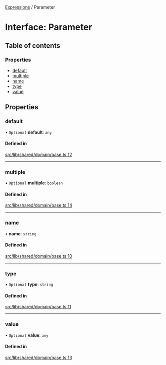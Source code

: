 [Expressions](../README.md) / Parameter

# Interface: Parameter

## Table of contents

### Properties

- [default](Parameter.md#default)
- [multiple](Parameter.md#multiple)
- [name](Parameter.md#name)
- [type](Parameter.md#type)
- [value](Parameter.md#value)

## Properties

### default

• `Optional` **default**: `any`

#### Defined in

[src/lib/shared/domain/base.ts:12](https://github.com/data7expressions/3xpr/blob/8079ebf4d334625389cc55450995826c919de4a9/src/lib/shared/domain/base.ts#L12)

___

### multiple

• `Optional` **multiple**: `boolean`

#### Defined in

[src/lib/shared/domain/base.ts:14](https://github.com/data7expressions/3xpr/blob/8079ebf4d334625389cc55450995826c919de4a9/src/lib/shared/domain/base.ts#L14)

___

### name

• **name**: `string`

#### Defined in

[src/lib/shared/domain/base.ts:10](https://github.com/data7expressions/3xpr/blob/8079ebf4d334625389cc55450995826c919de4a9/src/lib/shared/domain/base.ts#L10)

___

### type

• `Optional` **type**: `string`

#### Defined in

[src/lib/shared/domain/base.ts:11](https://github.com/data7expressions/3xpr/blob/8079ebf4d334625389cc55450995826c919de4a9/src/lib/shared/domain/base.ts#L11)

___

### value

• `Optional` **value**: `any`

#### Defined in

[src/lib/shared/domain/base.ts:13](https://github.com/data7expressions/3xpr/blob/8079ebf4d334625389cc55450995826c919de4a9/src/lib/shared/domain/base.ts#L13)
